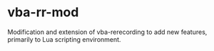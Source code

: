 # vba-rr-mod
Modification and extension of vba-rerecording to add new features, primarily to Lua scripting environment.

